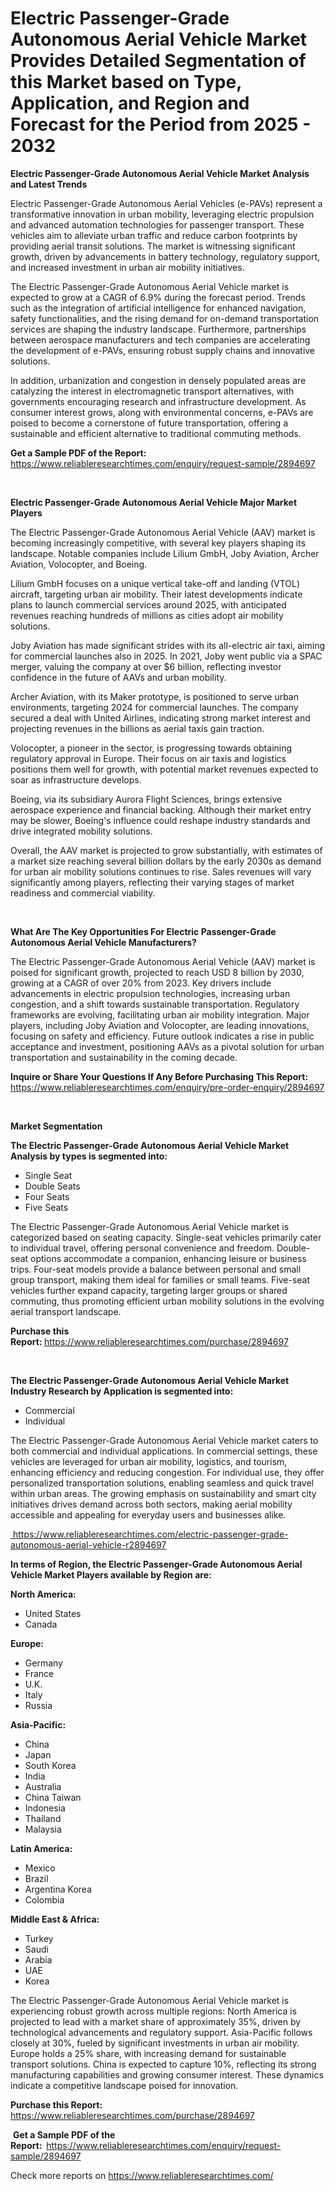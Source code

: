 <p><h1>Electric Passenger-Grade Autonomous Aerial Vehicle Market Provides Detailed Segmentation of this Market based on Type, Application, and Region and Forecast for the Period from 2025 - 2032</h1></p><p><strong>Electric Passenger-Grade Autonomous Aerial Vehicle Market Analysis and Latest Trends</strong></p>
<p><p>Electric Passenger-Grade Autonomous Aerial Vehicles (e-PAVs) represent a transformative innovation in urban mobility, leveraging electric propulsion and advanced automation technologies for passenger transport. These vehicles aim to alleviate urban traffic and reduce carbon footprints by providing aerial transit solutions. The market is witnessing significant growth, driven by advancements in battery technology, regulatory support, and increased investment in urban air mobility initiatives.</p><p>The Electric Passenger-Grade Autonomous Aerial Vehicle market is expected to grow at a CAGR of 6.9% during the forecast period. Trends such as the integration of artificial intelligence for enhanced navigation, safety functionalities, and the rising demand for on-demand transportation services are shaping the industry landscape. Furthermore, partnerships between aerospace manufacturers and tech companies are accelerating the development of e-PAVs, ensuring robust supply chains and innovative solutions.</p><p>In addition, urbanization and congestion in densely populated areas are catalyzing the interest in electromagnetic transport alternatives, with governments encouraging research and infrastructure development. As consumer interest grows, along with environmental concerns, e-PAVs are poised to become a cornerstone of future transportation, offering a sustainable and efficient alternative to traditional commuting methods.</p></p>
<p><strong>Get a Sample PDF of the Report:&nbsp;</strong> <a href="https://www.reliableresearchtimes.com/enquiry/request-sample/2894697?utm_campaign=3493&utm_medium=2&utm_source=Github&utm_content=ia&utm_term=15032025&utm_id=electric-passenger-grade-autonomous-aerial-vehicle">https://www.reliableresearchtimes.com/enquiry/request-sample/2894697</a></p>
<p>&nbsp;</p>
<p><strong>Electric Passenger-Grade Autonomous Aerial Vehicle Major Market Players</strong></p>
<p><p>The Electric Passenger-Grade Autonomous Aerial Vehicle (AAV) market is becoming increasingly competitive, with several key players shaping its landscape. Notable companies include Lilium GmbH, Joby Aviation, Archer Aviation, Volocopter, and Boeing. </p><p>Lilium GmbH focuses on a unique vertical take-off and landing (VTOL) aircraft, targeting urban air mobility. Their latest developments indicate plans to launch commercial services around 2025, with anticipated revenues reaching hundreds of millions as cities adopt air mobility solutions.</p><p>Joby Aviation has made significant strides with its all-electric air taxi, aiming for commercial launches also in 2025. In 2021, Joby went public via a SPAC merger, valuing the company at over $6 billion, reflecting investor confidence in the future of AAVs and urban mobility.</p><p>Archer Aviation, with its Maker prototype, is positioned to serve urban environments, targeting 2024 for commercial launches. The company secured a deal with United Airlines, indicating strong market interest and projecting revenues in the billions as aerial taxis gain traction.</p><p>Volocopter, a pioneer in the sector, is progressing towards obtaining regulatory approval in Europe. Their focus on air taxis and logistics positions them well for growth, with potential market revenues expected to soar as infrastructure develops.</p><p>Boeing, via its subsidiary Aurora Flight Sciences, brings extensive aerospace experience and financial backing. Although their market entry may be slower, Boeing's influence could reshape industry standards and drive integrated mobility solutions.</p><p>Overall, the AAV market is projected to grow substantially, with estimates of a market size reaching several billion dollars by the early 2030s as demand for urban air mobility solutions continues to rise. Sales revenues will vary significantly among players, reflecting their varying stages of market readiness and commercial viability.</p></p>
<p>&nbsp;</p>
<p><strong>What Are The Key Opportunities For Electric Passenger-Grade Autonomous Aerial Vehicle Manufacturers?</strong></p>
<p><p>The Electric Passenger-Grade Autonomous Aerial Vehicle (AAV) market is poised for significant growth, projected to reach USD 8 billion by 2030, growing at a CAGR of over 20% from 2023. Key drivers include advancements in electric propulsion technologies, increasing urban congestion, and a shift towards sustainable transportation. Regulatory frameworks are evolving, facilitating urban air mobility integration. Major players, including Joby Aviation and Volocopter, are leading innovations, focusing on safety and efficiency. Future outlook indicates a rise in public acceptance and investment, positioning AAVs as a pivotal solution for urban transportation and sustainability in the coming decade.</p></p>
<p><strong>Inquire or Share Your Questions If Any Before Purchasing This Report:</strong> <a href="https://www.reliableresearchtimes.com/enquiry/pre-order-enquiry/2894697?utm_campaign=3493&utm_medium=2&utm_source=Github&utm_content=ia&utm_term=15032025&utm_id=electric-passenger-grade-autonomous-aerial-vehicle">https://www.reliableresearchtimes.com/enquiry/pre-order-enquiry/2894697</a></p>
<p>&nbsp;</p>
<p><strong>Market Segmentation</strong></p>
<p><strong>The Electric Passenger-Grade Autonomous Aerial Vehicle Market Analysis by types is segmented into:</strong></p>
<p><ul><li>Single Seat</li><li>Double Seats</li><li>Four Seats</li><li>Five Seats</li></ul></p>
<p><p>The Electric Passenger-Grade Autonomous Aerial Vehicle market is categorized based on seating capacity. Single-seat vehicles primarily cater to individual travel, offering personal convenience and freedom. Double-seat options accommodate a companion, enhancing leisure or business trips. Four-seat models provide a balance between personal and small group transport, making them ideal for families or small teams. Five-seat vehicles further expand capacity, targeting larger groups or shared commuting, thus promoting efficient urban mobility solutions in the evolving aerial transport landscape.</p></p>
<p><strong>Purchase this Report:&nbsp;</strong><a href="https://www.reliableresearchtimes.com/purchase/2894697?utm_campaign=3493&utm_medium=2&utm_source=Github&utm_content=ia&utm_term=15032025&utm_id=electric-passenger-grade-autonomous-aerial-vehicle">https://www.reliableresearchtimes.com/purchase/2894697</a></p>
<p>&nbsp;</p>
<p><strong>The Electric Passenger-Grade Autonomous Aerial Vehicle Market Industry Research by Application is segmented into:</strong></p>
<p><ul><li>Commercial</li><li>Individual</li></ul></p>
<p><p>The Electric Passenger-Grade Autonomous Aerial Vehicle market caters to both commercial and individual applications. In commercial settings, these vehicles are leveraged for urban air mobility, logistics, and tourism, enhancing efficiency and reducing congestion. For individual use, they offer personalized transportation solutions, enabling seamless and quick travel within urban areas. The growing emphasis on sustainability and smart city initiatives drives demand across both sectors, making aerial mobility accessible and appealing for everyday users and businesses alike.</p></p>
<p><a href="https://www.reliableresearchtimes.com/electric-passenger-grade-autonomous-aerial-vehicle-r2894697?utm_campaign=3493&utm_medium=2&utm_source=Github&utm_content=ia&utm_term=15032025&utm_id=electric-passenger-grade-autonomous-aerial-vehicle">&nbsp;https://www.reliableresearchtimes.com/electric-passenger-grade-autonomous-aerial-vehicle-r2894697</a></p>
<p><strong>In terms of Region, the Electric Passenger-Grade Autonomous Aerial Vehicle Market Players available by Region are:</strong></p>
<p>
    <p> <strong> North America: </strong>
        <ul>
            <li>United States</li>
            <li>Canada</li>
        </ul>
        </p> 
    <p> <strong> Europe: </strong>
        <ul>
            <li>Germany</li>
            <li>France</li>
            <li>U.K.</li>
            <li>Italy</li>
            <li>Russia</li>
        </ul>
        </p> 
    <p> <strong> Asia-Pacific: </strong>
        <ul>
            <li>China</li>
            <li>Japan</li>
            <li>South Korea</li>
            <li>India</li>
            <li>Australia</li>
            <li>China Taiwan</li>
            <li>Indonesia</li>
            <li>Thailand</li>
            <li>Malaysia</li>
        </ul>
        </p> 
    <p> <strong> Latin America: </strong>
        <ul>
            <li>Mexico</li>
            <li>Brazil</li>
            <li>Argentina Korea</li>
            <li>Colombia</li>
        </ul>
        </p> 
    <p> <strong> Middle East & Africa: </strong>
        <ul>
            <li>Turkey</li>
            <li>Saudi</li>
            <li>Arabia</li>
            <li>UAE</li>
            <li>Korea</li>
        </ul>
    </p>
    </p>
<p><p>The Electric Passenger-Grade Autonomous Aerial Vehicle market is experiencing robust growth across multiple regions: North America is projected to lead with a market share of approximately 35%, driven by technological advancements and regulatory support. Asia-Pacific follows closely at 30%, fueled by significant investments in urban air mobility. Europe holds a 25% share, with increasing demand for sustainable transport solutions. China is expected to capture 10%, reflecting its strong manufacturing capabilities and growing consumer interest. These dynamics indicate a competitive landscape poised for innovation.</p></p>
<p><strong>Purchase this Report: </strong><a href="https://www.reliableresearchtimes.com/purchase/2894697?utm_campaign=3493&utm_medium=2&utm_source=Github&utm_content=ia&utm_term=15032025&utm_id=electric-passenger-grade-autonomous-aerial-vehicle">https://www.reliableresearchtimes.com/purchase/2894697</a></p>
<p>&nbsp;<strong>Get a Sample PDF of the Report:&nbsp;&nbsp;</strong><a href="https://www.reliableresearchtimes.com/enquiry/request-sample/2894697?utm_campaign=3493&utm_medium=2&utm_source=Github&utm_content=ia&utm_term=15032025&utm_id=electric-passenger-grade-autonomous-aerial-vehicle">https://www.reliableresearchtimes.com/enquiry/request-sample/2894697</a></p>
<p><strong></strong></p>
<p>Check more reports on <a href="https://www.reliableresearchtimes.com/?utm_campaign=3493&utm_medium=2&utm_source=Github&utm_content=ia&utm_term=15032025&utm_id=electric-passenger-grade-autonomous-aerial-vehicle">https://www.reliableresearchtimes.com/</a></p>